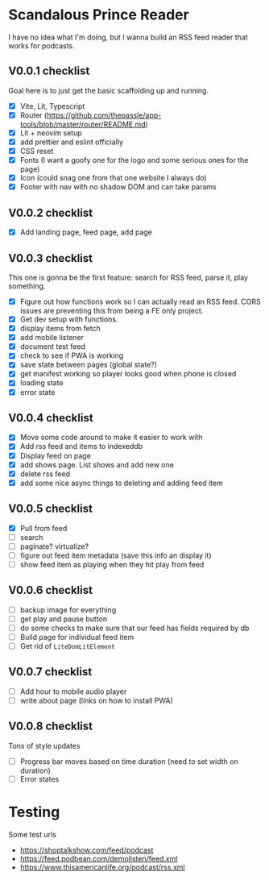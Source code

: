 # Scandalous Prince Reader

I have no idea what I'm doing, but I wanna build an RSS feed reader that works
for podcasts.

## V0.0.1 checklist

Goal here is to just get the basic scaffolding up and running.

- [x] Vite, Lit, Typescript
- [x] Router (https://github.com/thepassle/app-tools/blob/master/router/README.md)
- [x] Lit + neovim setup
- [x] add prettier and eslint officially
- [x] CSS reset
- [x] Fonts (I want a goofy one for the logo and some serious ones for the page)
- [x] Icon (could snag one from that one website I always do)
- [x] Footer with nav with no shadow DOM and can take params

## V0.0.2 checklist

- [x] Add landing page, feed page, add page

## V0.0.3 checklist

This one is gonna be the first feature: search for RSS feed, parse it, play
something.

- [x] Figure out how functions work so I can actually read an RSS feed. CORS
      issues are preventing this from being a FE only project.
- [x] Get dev setup with functions.
- [x] display items from fetch
- [x] add mobile listener
- [x] document test feed
- [x] check to see if PWA is working
- [x] save state between pages (global state?)
- [x] get manifest working so player looks good when phone is closed
- [x] loading state
- [x] error state

## V0.0.4 checklist

- [x] Move some code around to make it easier to work with
- [x] Add rss feed and items to indexeddb
- [x] Display feed on page
- [x] add shows page. List shows and add new one
- [x] delete rss feed
- [x] add some nice async things to deleting and adding feed item

## V0.0.5 checklist

- [x] Pull from feed
- [ ] search
- [ ] paginate? virtualize?
- [ ] figure out feed item metadata (save this info an display it)
- [ ] show feed item as playing when they hit play from feed

## V0.0.6 checklist

- [ ] backup image for everything
- [ ] get play and pause button
- [ ] do some checks to make sure that our feed has fields required by db
- [ ] Build page for individual feed item
- [ ] Get rid of `LiteDomLitElement`

## V0.0.7 checklist

- [ ] Add hour to mobile audio player
- [ ] write about page (links on how to install PWA)

## V0.0.8 checklist

Tons of style updates

- [ ] Progress bar moves based on time duration (need to set width on duration)
- [ ] Error states

# Testing

Some test urls

- https://shoptalkshow.com/feed/podcast
- https://feed.podbean.com/demolisten/feed.xml
- https://www.thisamericanlife.org/podcast/rss.xml

